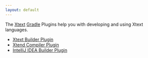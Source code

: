 ```yaml
---
layout: default
---
```


The [Xtext](http://xtext.org) [Gradle](http://gradle.org) Plugins help you with developing and using Xtext languages.

* [Xtext Builder Plugin](xtext-builder.html)
* [Xtend Compiler Plugin](xtend.html)
* [IntelliJ IDEA Builder Plugin](intellij.html)
